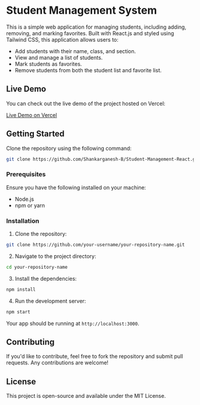 # Student Management System

This is a simple web application for managing students, including adding, removing, and marking favorites. Built with React.js and styled using Tailwind CSS, this application allows users to:

- Add students with their name, class, and section.
- View and manage a list of students.
- Mark students as favorites.
- Remove students from both the student list and favorite list.

## Live Demo

You can check out the live demo of the project hosted on Vercel:

[Live Demo on Vercel](https://student-management-react-psi.vercel.app/)

## Getting Started

Clone the repository using the following command:

```bash
git clone https://github.com/Shankarganesh-B/Student-Management-React.git
```

### Prerequisites

Ensure you have the following installed on your machine:

- Node.js
- npm or yarn

### Installation

1. Clone the repository:

```bash
git clone https://github.com/your-username/your-repository-name.git
```

2. Navigate to the project directory:

```bash
cd your-repository-name
```

3. Install the dependencies:

```bash
npm install
```

4. Run the development server:

```bash
npm start
```

Your app should be running at `http://localhost:3000`.

## Contributing

If you'd like to contribute, feel free to fork the repository and submit pull requests. Any contributions are welcome!

## License

This project is open-source and available under the MIT License.
